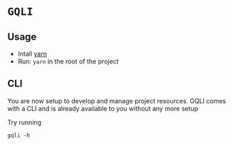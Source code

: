 # `GQLI`

## Usage

- Intall [yarn](https://yarnpkg.com/lang/en/docs/install/)
- Run: `yarn` in the root of the project

## CLI

You are now setup to develop and manage project resources. GQLI comes with a CLI and is
already available to you without any more setup

Try running

```shell
gqli -h
```
